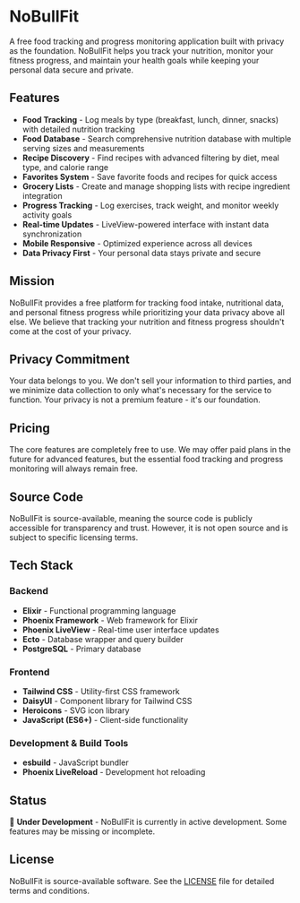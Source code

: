 # NoBullFit

A free food tracking and progress monitoring application built with privacy as the foundation. NoBullFit helps you track your nutrition, monitor your fitness progress, and maintain your health goals while keeping your personal data secure and private.

## Features

- **Food Tracking** - Log meals by type (breakfast, lunch, dinner, snacks) with detailed nutrition tracking
- **Food Database** - Search comprehensive nutrition database with multiple serving sizes and measurements
- **Recipe Discovery** - Find recipes with advanced filtering by diet, meal type, and calorie range
- **Favorites System** - Save favorite foods and recipes for quick access
- **Grocery Lists** - Create and manage shopping lists with recipe ingredient integration
- **Progress Tracking** - Log exercises, track weight, and monitor weekly activity goals
- **Real-time Updates** - LiveView-powered interface with instant data synchronization
- **Mobile Responsive** - Optimized experience across all devices
- **Data Privacy First** - Your personal data stays private and secure

## Mission

NoBullFit provides a free platform for tracking food intake, nutritional data, and personal fitness progress while prioritizing your data privacy above all else. We believe that tracking your nutrition and fitness progress shouldn't come at the cost of your privacy.

## Privacy Commitment

Your data belongs to you. We don't sell your information to third parties, and we minimize data collection to only what's necessary for the service to function. Your privacy is not a premium feature - it's our foundation.

## Pricing

The core features are completely free to use. We may offer paid plans in the future for advanced features, but the essential food tracking and progress monitoring will always remain free.

## Source Code

NoBullFit is source-available, meaning the source code is publicly accessible for transparency and trust. However, it is not open source and is subject to specific licensing terms.

## Tech Stack

### Backend
- **Elixir** - Functional programming language
- **Phoenix Framework** - Web framework for Elixir
- **Phoenix LiveView** - Real-time user interface updates
- **Ecto** - Database wrapper and query builder
- **PostgreSQL** - Primary database

### Frontend
- **Tailwind CSS** - Utility-first CSS framework
- **DaisyUI** - Component library for Tailwind CSS
- **Heroicons** - SVG icon library
- **JavaScript (ES6+)** - Client-side functionality

### Development & Build Tools
- **esbuild** - JavaScript bundler
- **Phoenix LiveReload** - Development hot reloading

## Status

🚧 **Under Development** - NoBullFit is currently in active development. Some features may be missing or incomplete.

## License

NoBullFit is source-available software. See the [LICENSE](LICENSE) file for detailed terms and conditions.
